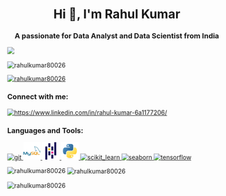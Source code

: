 <h1 align="center">Hi 👋, I'm Rahul Kumar</h1>
<h3 align="center">A passionate for Data Analyst and Data Scientist from India</h3>

<img src="https://user-images.githubusercontent.com/74038190/212749447-bfb7e725-6987-49d9-ae85-2015e3e7cc41.gif" style="max-width: 100%; display: inline-block;" data-target="animated-image.originalImage">
<p align="left"> <img src="https://komarev.com/ghpvc/?username=rahulkumar80026&label=Profile%20views&color=0e75b6&style=flat" alt="rahulkumar80026" /> </p>

<p align="left"> <a href="https://github.com/ryo-ma/github-profile-trophy"><img src="https://github-profile-trophy.vercel.app/?username=rahulkumar80026" alt="rahulkumar80026" /></a> </p>

<h3 align="left">Connect with me:</h3>
<p align="left">
<a href="https://www.linkedin.com/in/rahul-kumar-6a1177206/" target="blank"><img align="center" src="https://raw.githubusercontent.com/rahuldkjain/github-profile-readme-generator/master/src/images/icons/Social/linked-in-alt.svg" alt="https://www.linkedin.com/in/rahul-kumar-6a1177206/" height="30" width="40" /></a>
</p>

<h3 align="left">Languages and Tools:</h3>
<p align="left"> <a href="https://git-scm.com/" target="_blank" rel="noreferrer"> <img src="https://www.vectorlogo.zone/logos/git-scm/git-scm-icon.svg" alt="git" width="40" height="40"/> </a> <a href="https://www.mysql.com/" target="_blank" rel="noreferrer"> <img src="https://raw.githubusercontent.com/devicons/devicon/master/icons/mysql/mysql-original-wordmark.svg" alt="mysql" width="40" height="40"/> </a> <a href="https://pandas.pydata.org/" target="_blank" rel="noreferrer"> <img src="https://raw.githubusercontent.com/devicons/devicon/2ae2a900d2f041da66e950e4d48052658d850630/icons/pandas/pandas-original.svg" alt="pandas" width="40" height="40"/> </a> <a href="https://www.python.org" target="_blank" rel="noreferrer"> <img src="https://raw.githubusercontent.com/devicons/devicon/master/icons/python/python-original.svg" alt="python" width="40" height="40"/> </a> <a href="https://scikit-learn.org/" target="_blank" rel="noreferrer"> <img src="https://upload.wikimedia.org/wikipedia/commons/0/05/Scikit_learn_logo_small.svg" alt="scikit_learn" width="40" height="40"/> </a> <a href="https://seaborn.pydata.org/" target="_blank" rel="noreferrer"> <img src="https://seaborn.pydata.org/_images/logo-mark-lightbg.svg" alt="seaborn" width="40" height="40"/> </a> <a href="https://www.tensorflow.org" target="_blank" rel="noreferrer"> <img src="https://www.vectorlogo.zone/logos/tensorflow/tensorflow-icon.svg" alt="tensorflow" width="40" height="40"/> </a> </p>

<p><img align="left" src="https://github-readme-stats.vercel.app/api/top-langs?username=rahulkumar80026&show_icons=true&locale=en&layout=compact" alt="rahulkumar80026" /></p>

<p>&nbsp;<img align="center" src="https://github-readme-stats.vercel.app/api?username=rahulkumar80026&show_icons=true&locale=en" alt="rahulkumar80026" /></p>

<p><img align="center" src="https://github-readme-streak-stats.herokuapp.com/?user=rahulkumar80026&" alt="rahulkumar80026" /></p>
